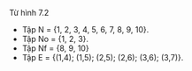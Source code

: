 Từ hình 7.2
+ Tập N = {1, 2, 3, 4, 5, 6, 7, 8, 9, 10}.
+ Tập No = {1, 2, 3}.
+ Tập Nf = {8, 9, 10}
+ Tập E = {(1,4); (1,5); (2,5); (2,6); (3,6); (3,7)}.
